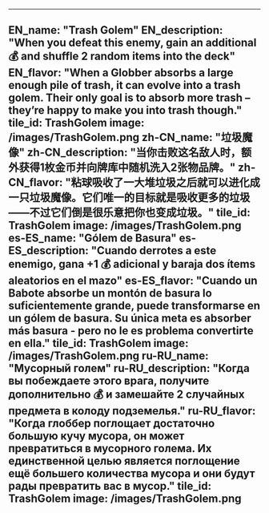 ---

EN_name: "Trash Golem"
EN_description: "When you defeat this enemy, gain an additional 💰 and shuffle 2 random items into the deck"
EN_flavor: "When a Globber absorbs a large enough pile of trash, it can evolve into a trash golem. Their only goal is to absorb more trash – they’re happy to make you into trash though."
tile_id: TrashGolem
image: /images/TrashGolem.png
zh-CN_name: "垃圾魔像"
zh-CN_description: "当你击败这名敌人时，额外获得1枚金币并向牌库中随机洗入2张物品牌。"
zh-CN_flavor: "粘球吸收了一大堆垃圾之后就可以进化成一只垃圾魔像。它们唯一的目标就是吸收更多的垃圾——不过它们倒是很乐意把你也变成垃圾。"
tile_id: TrashGolem
image: /images/TrashGolem.png
es-ES_name: "Gólem de Basura"
es-ES_description: "Cuando derrotes a este enemigo, gana +1 💰 adicional y baraja dos ítems aleatorios en el mazo"
es-ES_flavor: "Cuando un Babote absorbe un montón de basura lo suficientemente grande, puede transformarse en un gólem de basura. Su única meta es absorber más basura - pero no le es problema convertirte en ella."
tile_id: TrashGolem
image: /images/TrashGolem.png
ru-RU_name: "Мусорный голем"
ru-RU_description: "Когда вы побеждаете этого врага, получите дополнительно 💰 и замешайте 2 случайных предмета в колоду подземелья."
ru-RU_flavor: "Когда глоббер поглощает достаточно большую кучу мусора, он может превратиться в мусорного голема. Их единственной целью является поглощение ещё большего количества мусора и они будут рады превратить вас в мусор."
tile_id: TrashGolem
image: /images/TrashGolem.png
---